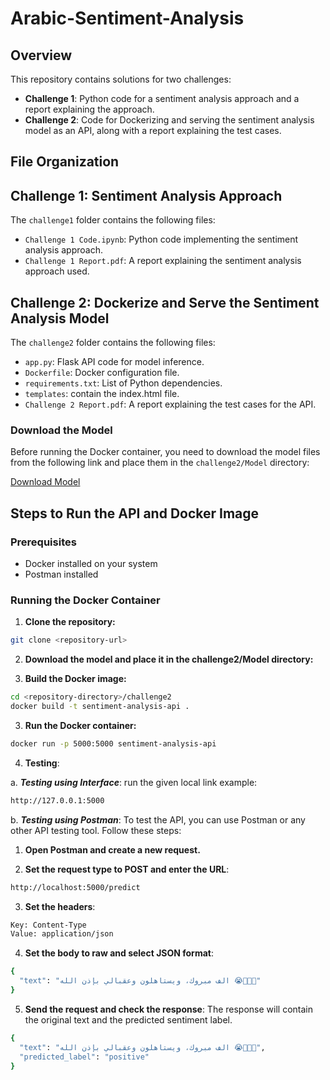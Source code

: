 # Arabic-Sentiment-Analysis

## Overview

This repository contains solutions for two challenges:

- **Challenge 1**: Python code for a sentiment analysis approach and a report explaining the approach.
- **Challenge 2**: Code for Dockerizing and serving the sentiment analysis model as an API, along with a report explaining the test cases.

## File Organization

## Challenge 1: Sentiment Analysis Approach

The `challenge1` folder contains the following files:
- `Challenge 1 Code.ipynb`: Python code implementing the sentiment analysis approach.
- `Challenge 1 Report.pdf`: A report explaining the sentiment analysis approach used.

## Challenge 2: Dockerize and Serve the Sentiment Analysis Model

The `challenge2` folder contains the following files:
- `app.py`: Flask API code for model inference.
- `Dockerfile`: Docker configuration file.
- `requirements.txt`: List of Python dependencies.
- `templates`: contain the index.html file.
- `Challenge 2 Report.pdf`: A report explaining the test cases for the API.

### Download the Model

Before running the Docker container, you need to download the model files from the following link and place them in the `challenge2/Model` directory:

[Download Model](https://drive.google.com/drive/folders/1a-j7f03NToYpLXPyUaDD3yE4OCMynR97?usp=sharing)


## Steps to Run the API and Docker Image

### Prerequisites

- Docker installed on your system
- Postman installed

### Running the Docker Container

1. **Clone the repository:**

```sh
git clone <repository-url>
```
2. **Download the model and place it in the challenge2/Model directory:**

3. **Build the Docker image:**
```sh
cd <repository-directory>/challenge2
docker build -t sentiment-analysis-api .
```
3. **Run the Docker container:**
```sh
docker run -p 5000:5000 sentiment-analysis-api
```
4. **Testing**:
   
a. ***Testing using Interface***: run the given local link example:
```sh
http://127.0.0.1:5000
```
b. ***Testing using Postman***: To test the API, you can use Postman or any other API testing tool. Follow these steps:

1. **Open Postman and create a new request.**

2. **Set the request type to POST and enter the URL**:
```sh
http://localhost:5000/predict
```
3. **Set the headers**:
```sh
Key: Content-Type
Value: application/json
```
4. **Set the body to raw and select JSON format**:
```sh
{
  "text": "الف مبروك، ويستاهلون وعقبالي بإذن الله 😭🤲🤍🌙"
}
```
5. **Send the request and check the response**:
The response will contain the original text and the predicted sentiment label.
```sh
{
  "text": "الف مبروك، ويستاهلون وعقبالي بإذن الله 😭🤲🤍🌙",
  "predicted_label": "positive"
}
```
